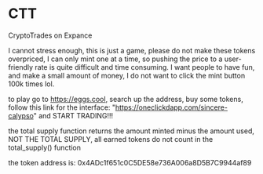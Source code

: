 # CTT
CryptoTrades on Expance




I cannot stress enough, this is just a game, please do not make these tokens overpriced, I can only mint one at a time, so pushing the price to a user-friendly rate is quite difficult and time consuming. I want people to have fun, and make a small amount of money, I do not want to click the mint button 100k times lol.


to play go to https://eggs.cool, search up the address, buy some tokens, follow this link for the interface: "https://oneclickdapp.com/sincere-calypso" and START TRADING!!!

the total supply function returns the amount minted minus the amount used, NOT THE TOTAL SUPPLY, all earned tokens do not count in the total_supply() function



the token address is: 0x4ADc1f651c0C5DE58e736A006a8D5B7C9944af89
